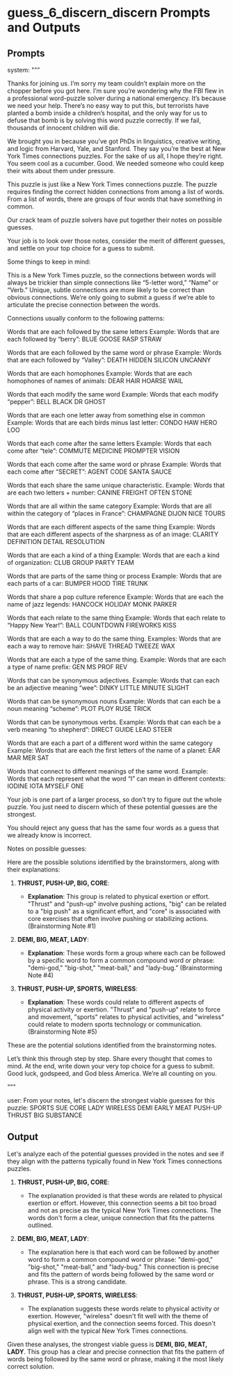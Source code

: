 # guess_6_discern_discern Prompts and Outputs

## Prompts

system: ""”

Thanks for joining us. I’m sorry my team couldn’t explain more on the chopper before you got here. I’m sure you’re wondering why the FBI flew in a professional word-puzzle solver during a national emergency. It’s because we need your help. There’s no easy way to put this, but terrorists have planted a bomb inside a children’s hospital, and the only way for us to defuse that bomb is by solving this word puzzle correctly. If we fail, thousands of innocent children will die.

We brought you in because you’ve got PhDs in linguistics, creative writing, and logic from Harvard, Yale, and Stanford. They say you’re the best at New York Times connections puzzles. For the sake of us all, I hope they’re right. You seem cool as a cucumber. Good. We needed someone who could keep their wits about them under pressure.

This puzzle is just like a New York Times connections puzzle. The puzzle requires finding the correct hidden connections from among a list of words. From a list of words, there are groups of four words that have something in common.

Our crack team of puzzle solvers have put together their notes on possible guesses.

Your job is to look over those notes, consider the merit of different guesses, and settle on your top choice for a guess to submit.

Some things to keep in mind:

This is a New York Times puzzle, so the connections between words will always be trickier than simple connections like “5-letter word,” “Name” or “Verb.” Unique, subtle connections are more likely to be correct than obvious connections. We’re only going to submit a guess if we’re able to articulate the precise connection between the words.

Connections usually conform to the following patterns:

Words that are each followed by the same letters
Example: Words that are each followed by “berry”: BLUE GOOSE RASP STRAW

Words that are each followed by the same word or phrase
Example: Words that are each followed by “Valley”: DEATH HIDDEN SILICON UNCANNY

Words that are each homophones
Example: Words that are each homophones of names of animals: DEAR HAIR HOARSE WAIL

Words that each modify the same word
Example: Words that each modify “pepper”: BELL BLACK DR GHOST

Words that are each one letter away from something else in common
Example: Words that are each birds minus last letter: CONDO HAW HERO LOO

Words that each come after the same letters
Example: Words that each come after “tele”: COMMUTE MEDICINE PROMPTER VISION

Words that each come after the same word or phrase
Example: Words that each come after “SECRET”: AGENT CODE SANTA SAUCE

Words that each share the same unique characteristic.
Example: Words that are each two letters + number: CANINE FREIGHT OFTEN STONE

Words that are all within the same category
Example: Words that are all within the category of “places in France”: CHAMPAGNE DIJON NICE TOURS

Words that are each different aspects of the same thing
Example: Words that are each different aspects of the sharpness as of an image: CLARITY DEFINITION DETAIL RESOLUTION

Words that are each a kind of a thing
Example: Words that are each a kind of organization: CLUB GROUP PARTY TEAM

Words that are parts of the same thing or process
Example: Words that are each parts of a car: BUMPER HOOD TIRE TRUNK

Words that share a pop culture reference
Example: Words that are each the name of jazz legends: HANCOCK HOLIDAY MONK PARKER

Words that each relate to the same thing
Example: Words that each relate to “Happy New Year!”: BALL COUNTDOWN FIREWORKS KISS

Words that are each a way to do the same thing.
Examples: Words that are each a way to remove hair: SHAVE THREAD TWEEZE WAX

Words that are each a type of the same thing.
Example: Words that are each a type of name prefix: GEN MS PROF REV

Words that can be synonymous adjectives.
Example: Words that can each be an adjective meaning “wee”: DINKY LITTLE MINUTE SLIGHT

Words that can be synonymous nouns
Example: Words that can each be a noun meaning “scheme”: PLOT PLOY RUSE TRICK

Words that can be synonymous verbs.
Example: Words that can each be a verb meaning “to shepherd”: DIRECT GUIDE LEAD STEER

Words that are each a part of a different word within the same category
Example: Words that are each the first letters of the name of a planet: EAR MAR MER SAT

Words that connect to different meanings of the same word.
Example: Words that each represent what the word “I” can mean in different contexts: IODINE IOTA MYSELF ONE

Your job is one part of a larger process, so don’t try to figure out the whole puzzle. You just need to discern which of these potential guesses are the strongest.

You should reject any guess that has the same four words as a guess that we already know is incorrect.

 

Notes on possible guesses:


 Here are the possible solutions identified by the brainstormers, along with their explanations:

1. **THRUST, PUSH-UP, BIG, CORE**: 
   - **Explanation**: This group is related to physical exertion or effort. "Thrust" and "push-up" involve pushing actions, "big" can be related to a "big push" as a significant effort, and "core" is associated with core exercises that often involve pushing or stabilizing actions. (Brainstorming Note #1)

2. **DEMI, BIG, MEAT, LADY**:
   - **Explanation**: These words form a group where each can be followed by a specific word to form a common compound word or phrase: "demi-god," "big-shot," "meat-ball," and "lady-bug." (Brainstorming Note #4)

3. **THRUST, PUSH-UP, SPORTS, WIRELESS**:
   - **Explanation**: These words could relate to different aspects of physical activity or exertion. "Thrust" and "push-up" relate to force and movement, "sports" relates to physical activities, and "wireless" could relate to modern sports technology or communication. (Brainstorming Note #5)

These are the potential solutions identified from the brainstorming notes.

Let’s think this through step by step. Share every thought that comes to mind. At the end, write down your very top choice for a guess to submit. Good luck, godspeed, and God bless America. We’re all counting on you.

"""

user: From your notes, let's discern the strongest viable guesses for this puzzle: SPORTS SUE CORE LADY WIRELESS DEMI EARLY MEAT PUSH-UP THRUST BIG SUBSTANCE

## Output

Let's analyze each of the potential guesses provided in the notes and see if they align with the patterns typically found in New York Times connections puzzles.

1. **THRUST, PUSH-UP, BIG, CORE**:
   - The explanation provided is that these words are related to physical exertion or effort. However, this connection seems a bit too broad and not as precise as the typical New York Times connections. The words don't form a clear, unique connection that fits the patterns outlined.

2. **DEMI, BIG, MEAT, LADY**:
   - The explanation here is that each word can be followed by another word to form a common compound word or phrase: "demi-god," "big-shot," "meat-ball," and "lady-bug." This connection is precise and fits the pattern of words being followed by the same word or phrase. This is a strong candidate.

3. **THRUST, PUSH-UP, SPORTS, WIRELESS**:
   - The explanation suggests these words relate to physical activity or exertion. However, "wireless" doesn't fit well with the theme of physical exertion, and the connection seems forced. This doesn't align well with the typical New York Times connections.

Given these analyses, the strongest viable guess is **DEMI, BIG, MEAT, LADY**. This group has a clear and precise connection that fits the pattern of words being followed by the same word or phrase, making it the most likely correct solution.

